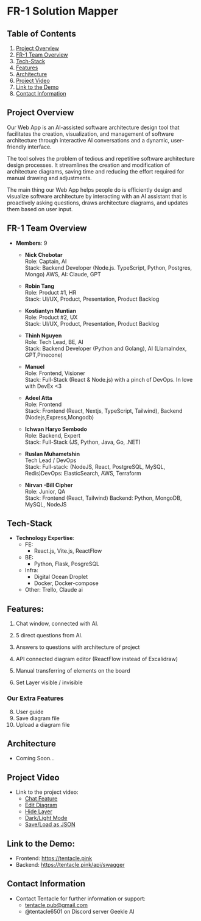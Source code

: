 # FR-1 Solution Mapper

## Table of Contents
1. [Project Overview](#project-overview)
2. [FR-1 Team Overview](#team-overview)
3. [Tech-Stack](#tech-stack)
4. [Features](#features)
5. [Architecture](#architecture)
6. [Project Video](#project-video)
7. [Link to the Demo](#link-to-the-demo)
8. [Contact Information](#contact-information)

## Project Overview

Our Web App is an AI-assisted software architecture design tool that facilitates the creation, visualization, and management of software architecture through interactive AI conversations and a dynamic, user-friendly interface.

The tool solves the problem of tedious and repetitive software architecture design processes. It streamlines the creation and modification of architecture diagrams, saving time and reducing the effort required for manual drawing and adjustments.
 
The main thing our Web App helps people do is efficiently design and visualize software architecture by interacting with an AI assistant that is proactively asking questions, draws architecture diagrams, and updates them based on user input.

## FR-1 Team Overview
- **Members**:  9

	-	**Nick Chebotar**	  
Role: Captain, AI	  
Stack: Backend Developer (Node.js. TypeScript, Python, Postgres, Mongo) AWS, AI: Claude, GPT

	-	**Robin Tang**	  
Role: Product #1, HR	  
Stack: UI/UX, Product, Presentation, Product Backlog

   -	**Kostiantyn Muntian**	  
Role: Product #2, UX	  
Stack: UI/UX, Product, Presentation, Product Backlog

	-	**Thinh Nguyen**	  
Role: Tech Lead, BE, AI	  
Stack: Backend Developer (Python and Golang), AI (LlamaIndex, GPT,Pinecone)

	-	**Manuel**	  
Role: Frontend, Visioner	  
Stack: Full-Stack (React & Node.js) with a pinch of DevOps. In love with DevEx <3

	-	**Adeel Atta**	  
Role: Frontend	  
Stack: Frontend (React, Nextjs, TypeScript, Tailwind), Backend (Nodejs,Express,Mongodb)

	-	**Ichwan Haryo Sembodo**	  
Role: Backend, Expert	  
Stack: Full-Stack (JS, Python, Java, Go, .NET)

	-	**Ruslan Muhametshin**	  
Tech Lead / DevOps	  
Stack: Full-stack: (NodeJS, React, PostgreSQL, MySQL, Redis)DevOps: ElasticSearch, AWS, Terraform

	-	**Nirvan -Bill Cipher**	  
Role: Junior, QA	  
Stack: Frontend (React, Tailwind) Backend: Python, MongoDB, MySQL, NodeJS


## Tech-Stack
- **Technology Expertise**:
  - FE:
  	- React.js, Vite.js, ReactFlow
  - BE:
	- Python, Flask, PosgreSQL   
  - Infra:    
  	- Digital Ocean Droplet  
  	- Docker, Docker-compose  
  - Other: Trello, Claude ai

## Features:
1. Chat window, connected with AI.  

2. 5 direct questions from AI.

3. Answers to questions with architecture of project

4. API connected diagram editor (ReactFlow instead of Excalidraw)

5. Manual transferring of elements on the board

6. Set Layer visible / invisible        

  ### Our Extra Features 
8. User guide  
9. Save diagram file    
10. Upload a diagram file

## Architecture
- Coming Soon...

## Project Video
- Link to the project video:   
	- [Chat Feature](https://drive.google.com/file/d/1QQ4VmYnWYbEDmQOgfC68dg5knUnID6PM/view?usp=sharing)
	- [Edit Diagram](https://drive.google.com/file/d/1tDpYgNVE4Ua0jkdtWZNhLgmJJCo9Liy0/view?usp=sharing) 
	- [Hide Layer](https://drive.google.com/file/d/1URPbvNZk5KZHrJjyUL19eM5ll6AsvXds/view?usp=sharing)
	- [Dark/Light Mode](https://drive.google.com/file/d/13xl9Fp8Tl8Hlnt2JCs7ZvoqijLfoQjBZ/view?usp=sharing)
	- [Save/Load as JSON](https://drive.google.com/file/d/1ZX4d6vqnlm4zZKvPMwOke-z4pKYIOTYm/view?usp=sharing)

## Link to the Demo:
  - Frontend: https://tentacle.pink
  - Backend:  https://tentacle.pink/api/swagger

## Contact Information
- Contact Tentacle for further information or support:  
  - tentacle.pub@gmail.com   
  - @tentacle6501 on Discord server Geekle AI
